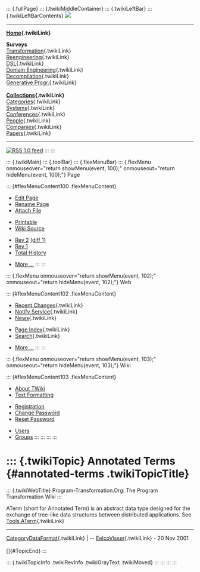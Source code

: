 ::: {.fullPage}
::: {.twikiMiddleContainer}
::: {.twikiLeftBar}
::: {.twikiLeftBarContents}
![](../pub/transformation.gif)

------------------------------------------------------------------------

**[Home](WebHome){.twikiLink}**

**Surveys**\
[Transformation](ProgramTransformation){.twikiLink}\
[Reengineering](ReengineeringWiki){.twikiLink}\
[DSL](DomainSpecificLanguages){.twikiLink}\
[Domain Engineering](DomainEngineering){.twikiLink}\
[Decompilation](DeCompilation){.twikiLink}\
[Generative Progr.](GenerativeProgrammingWiki){.twikiLink}\
\
**[Collections](CategoryCollection){.twikiLink}**\
[Categories](CategoryCategory){.twikiLink}\
[Systems](TransformationSystems){.twikiLink}\
[Conferences](TransformationConferences){.twikiLink}\
[People](TransformationPeople){.twikiLink}\
[Companies](TransformationCompanies){.twikiLink}\
[Papers](CategoryPaper){.twikiLink}

------------------------------------------------------------------------

[![](../pub/rss.gif "RSS 1.0 feed")](WebRss@skin=rss)
:::
:::

::: {.twikiMain}
::: {.toolBar}
::: {.flexMenuBar}
::: {.flexMenu onmouseover="return showMenu(event, 100);" onmouseout="return hideMenu(event, 100);"}
Page

::: {#flexMenuContent100 .flexMenuContent}
-   [Edit
    Page](http://www.program-transformation.org/edit/Transform/AnnotatedTerms?t=1536826426)
-   [Rename
    Page](http://www.program-transformation.org/rename/Transform/AnnotatedTerms)
-   [Attach
    File](http://www.program-transformation.org/attach/Transform/AnnotatedTerms)

<!-- -->

-   [Printable](http://www.program-transformation.org/view/Transform/AnnotatedTerms?skin=print.pattern)
-   [Wiki
    Source](http://www.program-transformation.org/view/Transform/AnnotatedTerms?skin=text&raw=on&contenttype=text/plain)

<!-- -->

-   [Rev
    2](http://www.program-transformation.org/view/Transform/AnnotatedTerms?rev=1.2)
    [(diff 1)](http://www.program-transformation.org/rdiff/Transform/AnnotatedTerms?rev1=1.2&rev2=1.1)
-   [Rev
    1](http://www.program-transformation.org/view/Transform/AnnotatedTerms?rev=1.1)
-   [Total
    History](http://www.program-transformation.org/rdiff/Transform/AnnotatedTerms)

<!-- -->

-   [More
    \...](http://www.program-transformation.org/oops/Transform/AnnotatedTerms?template=oopsmore&param1=1.2&param2=1.2)
:::
:::

::: {.flexMenu onmouseover="return showMenu(event, 102);" onmouseout="return hideMenu(event, 102);"}
Web

::: {#flexMenuContent102 .flexMenuContent}
-   [Recent Changes](WebChanges){.twikiLink}
-   [Notify Service](WebNotify){.twikiLink}
-   [News](WebNews){.twikiLink}

<!-- -->

-   [Page Index](WebIndex){.twikiLink}
-   [Search](WebSearch){.twikiLink}

<!-- -->

-   [More
    \...](http://www.program-transformation.org/oops/Transform/AnnotatedTerms?template=oopsmore&param1=1.2&param2=1.2)
:::
:::

::: {.flexMenu onmouseover="return showMenu(event, 103);" onmouseout="return hideMenu(event, 103);"}
Wiki

::: {#flexMenuContent103 .flexMenuContent}
-   [About
    TWiki](http://www.program-transformation.org/view/TWiki/WebHome)
-   [Text
    Formatting](http://www.program-transformation.org/view/TWiki/TextFormattingRules)

<!-- -->

-   [Registration](http://www.program-transformation.org/view/TWiki/TWikiRegistration)
-   [Change
    Password](http://www.program-transformation.org/view/TWiki/ChangePassword)
-   [Reset
    Password](http://www.program-transformation.org/view/TWiki/ResetPassword)

<!-- -->

-   [Users](http://www.program-transformation.org/view/Main/TWikiUsers)
-   [Groups](http://www.program-transformation.org/view/Main/TWikiGroups)
:::
:::
:::
:::

::: {.twikiTopic}
Annotated Terms {#annotated-terms .twikiTopicTitle}
===============

::: {.twikiWebTitle}
Program-Transformation.Org: The Program Transformation Wiki
:::

ATerm (short for Annotated Term) is an abstract data type designed for
the exchange of tree-like data structures between distributed
applications. See [Tools.ATerm](../Tools/ATerm){.twikiLink}

------------------------------------------------------------------------

[CategoryDataFormat](CategoryDataFormat){.twikiLink} \| \--
[EelcoVisser](../Main/EelcoVisser){.twikiLink} - 20 Nov 2001\
\
[]{#TopicEnd}
:::

::: {.twikiTopicInfo .twikiRevInfo .twikiGrayText .twikiMoved}
:::
:::
:::
:::
